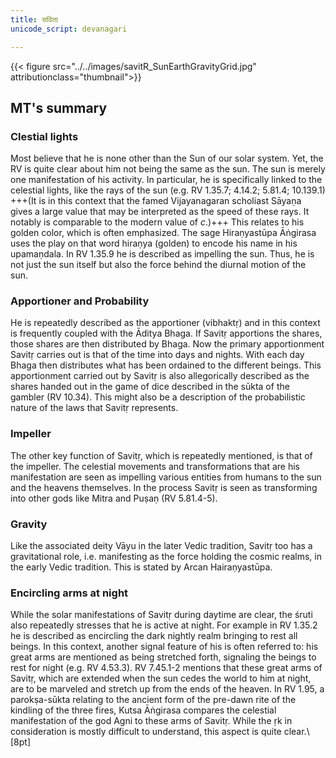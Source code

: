 ```yaml
---
title: सविता
unicode_script: devanagari

---
```


{{< figure src="../../images/savitR_SunEarthGravityGrid.jpg" attributionclass="thumbnail">}}


## MT's summary

### Clestial lights
Most believe that he is none other than the Sun of our solar system. Yet, the RV is quite clear about him not being the same as the sun. The sun is merely one manifestation of his activity. In particular, he is specifically linked to the celestial lights, like the rays of the sun (e.g. RV 1.35.7; 4.14.2; 5.81.4; 10.139.1) +++(It is in this context that the famed Vijayanagaran scholiast Sāyaṇa gives a large value that may be interpreted as the speed of these rays. It notably is comparable to the modern value of $c$.)+++ This relates to his golden color, which is often emphasized. The sage Hiraṇyastūpa Āṅgirasa uses the play on that word hiraṇya (golden) to encode his name in his upamaṇdala.  In RV 1.35.9 he is described as impelling the sun. Thus, he is not just the sun itself but also the force behind the diurnal motion of the sun.

### Apportioner and Probability
He is repeatedly described as the apportioner (vibhaktṛ)  and in this context is frequently coupled with the Āditya Bhaga. If Savitṛ apportions the shares, those shares are then distributed by Bhaga. Now the primary apportionment Savitṛ carries out is that of the time into days and nights. With each day Bhaga then distributes what has been ordained to the different beings. This apportionment carried out by Savitṛ is also allegorically described as the shares handed out in the game of dice described in the sūkta of the gambler (RV 10.34). This might also be a description of the probabilistic nature of the laws that Savitṛ represents.

### Impeller
The other key function of Savitṛ, which is repeatedly mentioned, is that of the impeller. The celestial movements and transformations that are his manifestation are seen as impelling various entities from humans to the sun and the heavens themselves. In the process Savitṛ is seen as transforming into other gods like Mitra and Puṣaṇ (RV 5.81.4-5).

### Gravity
Like the associated deity Vāyu in the later Vedic tradition, Savitṛ too has a gravitational role, i.e. manifesting as the force holding the cosmic realms, in the early Vedic tradition. This is stated by Arcan Hairaṇyastūpa.

### Encircling arms at night

While the solar manifestations of Savitṛ during daytime are clear, the śruti also repeatedly stresses that he is active at night. For example in RV 1.35.2 he is described as encircling the dark nightly realm bringing to rest all beings. In this context, another signal feature of his is often referred to: his great arms are mentioned as being stretched forth, signaling the beings to rest for night (e.g. RV 4.53.3). RV 7.45.1-2 mentions that these great arms of Savitṛ, which are extended when the sun cedes the world to him at night, are to be marveled and stretch up from the ends of the heaven. In RV 1.95, a parokṣa-sūkta relating to the ancient form of the pre-dawn rite of the kindling of the three fires, Kutsa Āṅgirasa compares the celestial manifestation of the god Agni to these arms of Savitṛ. While the ṛk in consideration is mostly difficult to understand, this aspect is quite clear.\\[8pt]

